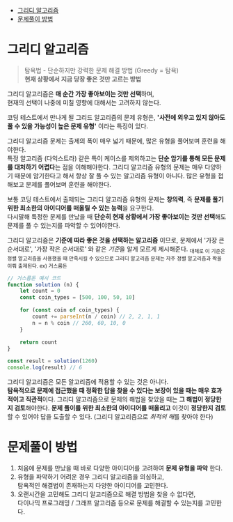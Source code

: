 
- [그리디 알고리즘](#그리디-알고리즘)
- [문제풀이 방법](#문제풀이-방법)

# 그리디 알고리즘

> 탐욕법 - 단순하지만 강력한 문제 해결 방법 (Greedy = 탐욕) \
> **현재 상황에서 지금 당장 좋은 것만 고르는 방법**

그리디 알고리즘은 **매 순간 가장 좋아보이는 것만 선택**하며, \
현재의 선택이 나중에 미칠 영향에 대해서는 고려하지 않는다. 

코딩 테스트에서 만나게 될 그리드 알고리즘의 문제 유형은, **'사전에 외우고 있지 않아도 풀 수 있을 가능성이 높은 문제 유형'** 이라는 특징이 있다.

그리디 알고리즘 문제는 출제의 폭이 매우 넓기 때문에, 많은 유형을 풀어보며 훈련을 해야한다.\
특정 알고리즘 (다익스트라) 같은 특이 케이스를 제외하고는 **단순 암기를 통해 모든 문제를 대처하기 어렵다**는 점을 이해해야한다. 그리디 알고리즘 유형의 문제는 매우 다양하기 때문에 암기한다고 해서 항상 잘 풀 수 있는 알고리즘 유형이 아니다. 많은 유형을 접해보고 문제를 풀어보며 훈련을 해야한다.

보통 코딩 테스트에서 출제되는 그리디 알고리즘 유형의 문제는 **창의력**, 즉 **문제를 풀기 위한 최소한의 아이디어를 떠올릴 수 있는 능력**을 요구한다. \
다시말해 특정한 문제를 만났을 때 **단순히 현재 상황에서 가장 좋아보이는 것만 선택**해도 문제를 풀 수 있는지를 파악할 수 있어야한다.

그리디 알고리즘은 **기준에 따라 좋은 것을 선택하는 알고리즘** 이므로, 문제에서 '가장 큰 순서대로', '가장 작은 순서대로' 와 같은 *기준*을 알게 모르게 제시해준다. <sub>대체로 이 기준은 정렬 알고리즘을 사용했을 때 만족시킬 수 있으므로 그리디 알고리즘 문제는 자주 정렬 알고리즘과 짝을 이뤄 출제된다. ex) 거스름돈</sub>

``` javascript
// 거스름돈 예시 코드
function solution (n) {
    let count = 0
    const coin_types = [500, 100, 50, 10]

    for (const coin of coin_types) {
        count += parseInt(n / coin) // 2, 2, 1, 1
        n = n % coin // 260, 60, 10, 0
    }

    return count
}

const result = solution(1260)
console.log(result) // 6
```

그리디 알고리즘은 모든 알고리즘에 적용할 수 있는 것은 아니다.\
**탐욕적으로 문제에 접근했을 때 정확한 답을 찾을 수 있다는 보장이 있을 때는 매우 효과적이고 직관적**이다. 그리디 알고리즘으로 문제의 해법을 찾았을 때는 **그 해법이 정당한지 검토**해야한다. **문제 풀이를 위한 최소한의 아이디어를 떠올리고** 이것이 **정당한지 검토**할 수 있어야 답을 도출할 수 있다. (그리디 알고리즘으로 *최적의 해*를 찾아야 한다)

# 문제풀이 방법

1. 처음에 문제를 만났을 때 바로 다양한 아이디어를 고려하여 **문제 유형을 파악** 한다.
2. 유형을 파악하기 어려운 경우 그리디 알고리즘을 의심하고,\
   탐욕적인 해결법이 존재하는지 다양한 아이디어를 고민한다.
3. 오랜시간을 고민해도 그리디 알고리즘으로 해결 방법을 찾을 수 없다면,\
다이나믹 프로그래밍 / 그래프 알고리즘 등으로 문제를 해결할 수 있는지를 고민한다.
